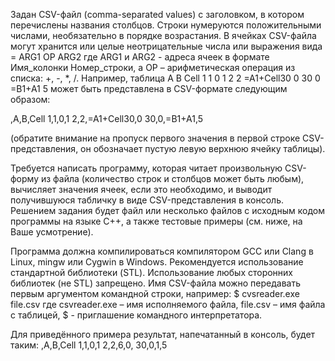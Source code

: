 Задан CSV-файл (comma-separated values) с заголовком, в котором перечислены названия столбцов. Строки нумеруются положительными числами, необязательно в порядке возрастания. В ячейках CSV-файла могут хранится или целые неотрицательные числа или выражения вида
= ARG1 OP ARG2
где ARG1 и ARG2 - адреса ячеек в формате Имя_колонки Номер_строки, а OP – арифметическая операция из списка: +, -, *, /.
Например, таблица
	A	B	Cell
1	1	0	1
2	2	=A1+Cell30	0
30	0	=B1+A1	5
может быть представлена в CSV-формате следующим образом:

,A,B,Cell
1,1,0,1
2,2,=A1+Cell30,0
30,0,=B1+A1,5

(обратите внимание на пропуск первого значения в первой строке CSV-представления, он обозначает пустую левую верхнюю ячейку таблицы).

Требуется написать программу, которая читает произвольную CSV-форму из файла (количество строк и столбцов может быть любым), вычисляет значения ячеек, если это необходимо, и выводит получившуюся табличку в виде CSV-представления в консоль. Решением задания будет файл или несколько файлов с исходным кодом программы на языке C++, а также тестовые примеры (см. ниже, на Ваше усмотрение). 

Программа должна компилироваться компилятором GCC или Clang в Linux, mingw или Cygwin в Windows. Рекомендуется использование стандартной библиотеки (STL). Использование любых сторонних библиотек (не STL) запрещено. Имя CSV-файла можно передавать первым аргументом командной строки, например:
$ cvsreader.exe file.csv
где csvreader.exe – имя исполняемого файла, file.csv – имя файла с таблицей, $ - приглашение командного интерпретатора.

Для приведённого примера результат, напечатанный в консоль, будет таким:
,A,B,Cell
1,1,0,1
2,2,6,0,
30,0,1,5
